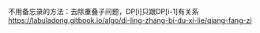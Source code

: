 不用备忘录的方法：去除重叠子问题，DP[i]只跟DP[i-1]有关系
https://labuladong.gitbook.io/algo/di-ling-zhang-bi-du-xi-lie/qiang-fang-zi